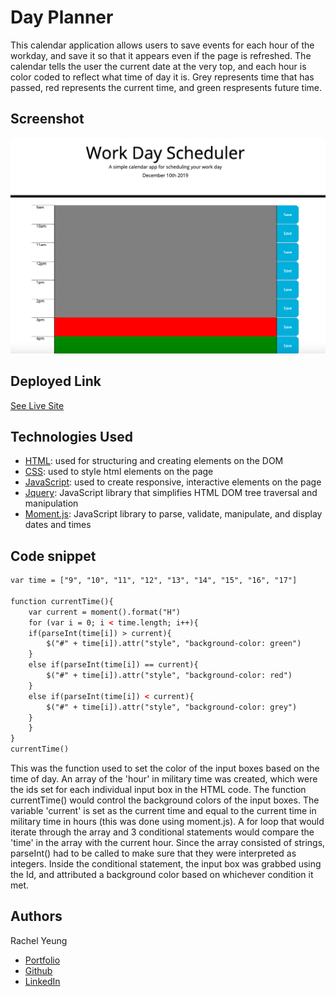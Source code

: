 # Day Planner

This calendar application allows users to save events for each hour of the workday, and save it so that it appears even if the page is refreshed. The calendar tells the user the current date at the very top, and each hour is color coded to reflect what time of day it is. Grey represents time that has passed, red represents the current time, and green respresents future time. 

## Screenshot 
![site](screenshot.png)

## Deployed Link

[See Live Site](https://xrachhel.github.io/dayPlanner/)

## Technologies Used

* [HTML](https://developer.mozilla.org/en-US/docs/Web/HTML): used for structuring and creating elements on the DOM
* [CSS](https://developer.mozilla.org/en-US/docs/Web/CSS): used to style html elements on the page
* [JavaScript](https://developer.mozilla.org/en-US/docs/Web/JavaScript): used to create responsive, interactive elements on the page
* [Jquery](https://jquery.com/): JavaScript library that simplifies HTML DOM tree traversal and manipulation
* [Moment.js](https://momentjs.com/): JavaScript library to parse, validate, manipulate, and display dates and times

## Code snippet 
```html
var time = ["9", "10", "11", "12", "13", "14", "15", "16", "17"]
    
function currentTime(){
    var current = moment().format("H")
    for (var i = 0; i < time.length; i++){
    if(parseInt(time[i]) > current){
        $("#" + time[i]).attr("style", "background-color: green")
    }
    else if(parseInt(time[i]) == current){
        $("#" + time[i]).attr("style", "background-color: red")
    }
    else if(parseInt(time[i]) < current){
        $("#" + time[i]).attr("style", "background-color: grey")
    }
    }
}
currentTime()
```
This was the function used to set the color of the input boxes based on the time of day. An array of the 'hour' in military time was created, which were the ids set for each individual input box in the HTML code. The function currentTime() would control the background colors of the input boxes. The variable 'current' is set as the current time and equal to the current time in military time in hours (this was done using moment.js). A for loop that would iterate through the array and 3 conditional statements would compare the 'time' in the array with the current hour. Since the array consisted of strings, parseInt() had to be called to make sure that they were interpreted as integers. Inside the conditional statement, the input box was grabbed using the Id, and attributed a background color based on whichever condition it met. 

## Authors

Rachel Yeung 

- [Portfolio](https://rachelyeung.herokuapp.com/)
- [Github](https://github.com/xrachhel/passwordGenerator)
- [LinkedIn](https://www.linkedin.com/in/rachel-yeung-814986159/)
